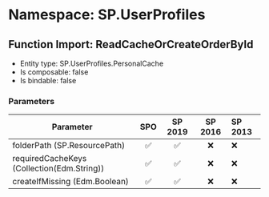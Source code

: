 # Namespace: SP.UserProfiles

## Function Import: ReadCacheOrCreateOrderById

- Entity type: SP.UserProfiles.PersonalCache
- Is composable: false
- Is bindable: false

### Parameters

Parameter | SPO | SP 2019 | SP 2016 | SP 2013
----------|:---:|:-------:|:-------:|:-------
folderPath (SP.ResourcePath) | ✅ | ✅ | ❌ | ❌
requiredCacheKeys (Collection(Edm.String)) | ✅ | ✅ | ❌ | ❌
createIfMissing (Edm.Boolean) | ✅ | ✅ | ❌ | ❌